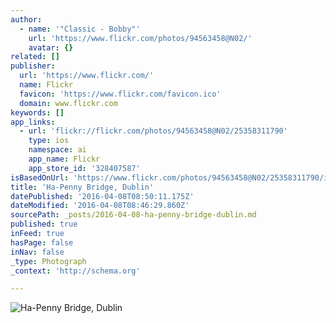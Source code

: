 ```yaml
---
author:
  - name: '"Classic - Bobby"'
    url: 'https://www.flickr.com/photos/94563458@N02/'
    avatar: {}
related: []
publisher:
  url: 'https://www.flickr.com/'
  name: Flickr
  favicon: 'https://www.flickr.com/favicon.ico'
  domain: www.flickr.com
keywords: []
app_links:
  - url: 'flickr://flickr.com/photos/94563458@N02/25358311790'
    type: ios
    namespace: ai
    app_name: Flickr
    app_store_id: '328407587'
isBasedOnUrl: 'https://www.flickr.com/photos/94563458@N02/25358311790/in/photostream/'
title: 'Ha-Penny Bridge, Dublin'
datePublished: '2016-04-08T08:50:11.175Z'
dateModified: '2016-04-08T08:46:29.860Z'
sourcePath: _posts/2016-04-08-ha-penny-bridge-dublin.md
published: true
inFeed: true
hasPage: false
inNav: false
_type: Photograph
_context: 'http://schema.org'

---
```

![Ha-Penny Bridge, Dublin](https://farm2.staticflickr.com/1462/25358311790_7235f97da8_b.jpg)